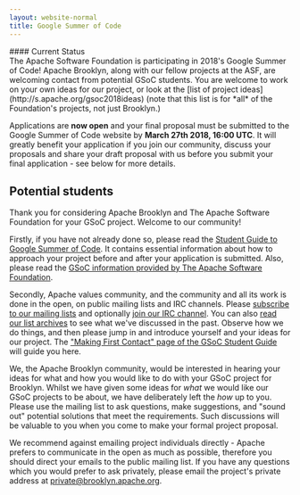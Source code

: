 ```yaml
---
layout: website-normal
title: Google Summer of Code
---
```


<div class="panel panel-default">
  <div class="panel-heading" markdown="1">
#### Current Status
  </div>
  <div class="panel-body" markdown="1">
The Apache Software Foundation is participating in 2018's Google Summer of Code!
Apache Brooklyn, along with our fellow projects at the ASF, are welcoming
contact from potential GSoC students. You are welcome to work on your own ideas
for our project, or look at the [list of project ideas](http://s.apache.org/gsoc2018ideas)
(note that this list is for *all* of the Foundation's projects, not just
Brooklyn.)

Applications are **now open** and your final proposal must be submitted to the
Google Summer of Code website by **March 27th 2018, 16:00 UTC**. It will greatly
benefit your application if you join our community, discuss your proposals and
share your draft proposal with us before you submit your final application - see
below for more details.
  </div>
</div>

## Potential students

Thank you for considering Apache Brooklyn and The Apache Software Foundation for
your GSoC project. Welcome to our community!

Firstly, if you have not already done so, please read the [Student Guide to
Google Summer of Code](https://google.github.io/gsocguides/student/). It
contains essential information about how to approach your project before and
after your application is submitted. Also, please read the [GSoC information
provided by The Apache Software Foundation](https://community.apache.org/gsoc.html).

Secondly, Apache values community, and the community and all its work is done in
the open, on public mailing lists and IRC channels. Please [subscribe to our
mailing lists](mailing-lists.html) and optionally [join our IRC channel](irc.html).
You can also [read our list archives](https://lists.apache.org/list.html?dev@brooklyn.apache.org)
to see what we've discussed in the past. Observe how we do things, and then
please jump in and introduce yourself and your ideas for our project. The
["Making First Contact" page of the GSoC Student Guide](https://google.github.io/gsocguides/student/making-first-contact)
will guide you here.

We, the Apache Brooklyn community, would be interested in hearing your ideas for
what and how you would like to do with your GSoC project for Brooklyn. Whilst we
have given some ideas for *what* we would like our GSoC projects to be about, we
have deliberately left the *how* up to you. Please use the mailing list to ask
questions, make suggestions, and "sound out" potential solutions that meet the
requirements. Such discussions will be valuable to you when you come to make
your formal project proposal.

We recommend against emailing project individuals directly - Apache prefers to
communicate in the open as much as possible, therefore you should direct your
emails to the public mailing list. If you have any questions which you would
prefer to ask privately, please email the project's private address at
[private@brooklyn.apache.org](mailto:private@brooklyn.apache.org).

